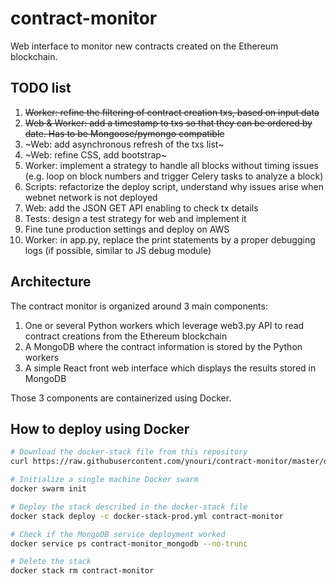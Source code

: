 # contract-monitor
Web interface to monitor new contracts created on the Ethereum blockchain.

## TODO list
1. ~~Worker: refine the filtering of contract creation txs, based on input data~~
1. ~~Web & Worker: add a timestamp to txs so that they can be ordered by date. Has to be Mongoose/pymongo compatible~~
1. ~Web: add asynchronous refresh of the txs list~
1. ~Web: refine CSS, add bootstrap~
1. Worker: implement a strategy to handle all blocks without timing issues (e.g. loop on block numbers and trigger Celery tasks to analyze a block)
1. Scripts: refactorize the deploy script, understand why issues arise when webnet network is not deployed
1. Web: add the JSON GET API enabling to check tx details
1. Tests: design a test strategy for web and implement it
1. Fine tune production settings and deploy on AWS
1. Worker: in app.py, replace the print statements by a proper debugging logs (if possible, similar to JS debug module)

## Architecture

The contract monitor is organized around 3 main components:
1. One or several Python workers which leverage web3.py API to read contract creations from the Ethereum blockchain
2. A MongoDB where the contract information is stored by the Python workers
3. A simple React front web interface which displays the results stored in MongoDB

Those 3 components are containerized using Docker.

## How to deploy using Docker

```bash
# Download the docker-stack file from this repository
curl https://raw.githubusercontent.com/ynouri/contract-monitor/master/docker-stack-prod.yml -o docker-stack-prod.yml

# Initialize a single machine Docker swarm
docker swarm init

# Deploy the stack described in the docker-stack file
docker stack deploy -c docker-stack-prod.yml contract-monitor

# Check if the MongoDB service deployment worked
docker service ps contract-monitor_mongodb --no-trunc

# Delete the stack
docker stack rm contract-monitor

```

